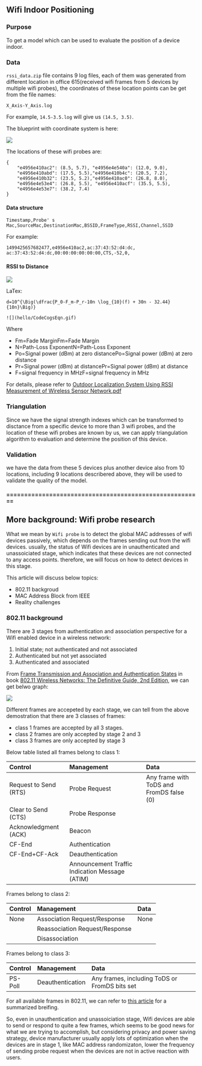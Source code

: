 ## Wifi Indoor Positioning

### Purpose

To get a model which can be used to evaluate the position of a device indoor.

### Data

`rssi_data.zip` file contains 9 log files, each of them was generated from different location in office 615(received wifi frames from 5 devices by multiple wifi probes), the coordinates of these location points can be get from the file names:

	X_Axis-Y_Axis.log

For example, `14.5-3.5.log` will give us `(14.5, 3.5)`.

The blueprint with coordinate system is here:

![](615Demo.jpeg)

The locations of these wifi probes are:

	{
		"e4956e410ac2": (8.5, 5.7), "e4956e4e540a": (12.0, 9.0), 
		"e4956e410abd": (17.5, 5.5),"e4956e410b4c": (20.5, 7.2), 
		"e4956e410b32": (23.5, 5.2),"e4956e410ac0": (26.8, 8.0), 
		"e4956e4e53e4": (26.8, 5.5), "e4956e410acf": (35.5, 5.5), 
		"e4956e4e53e7": (38.2, 7.4)
	}

#### Data structure

	Timestamp,Probe' s Mac,SourceMac,DestinationMac,BSSID,FrameType,RSSI,Channel,SSID

For example:

	1499425657682477,e4956e410ac2,ac:37:43:52:d4:dc,
	ac:37:43:52:d4:dc,00:00:00:00:00:00,CTS,-52,0,

#### RSSI to Distance

![](rssitodis.jpeg)

LaTex:

	d=10^{\Big(\dfrac{P_0-F_m-P_r-10n \log_{10}(f) + 30n - 32.44}{10n}\Big)}
	
	![](hello/CodeCogsEqn.gif)

Where

- Fm=Fade MarginFm=Fade Margin
- N=Path-Loss ExponentN=Path-Loss Exponent
- Po=Signal power (dBm) at zero distancePo=Signal power (dBm) at zero distance
- Pr=Signal power (dBm) at distancePr=Signal power (dBm) at distance
- F=signal frequency in MHzF=signal frequency in MHz

For details, please refer to [Outdoor Localization System Using RSSI Measurement of Wireless Sensor Network.pdf](https://github.com/chawlamit/WSN_Localization_Mapping/blob/master/docs/A0359112112.pdf)

### Triangulation

Since we have the signal strength indexes which can be transformed to disctance from a specific device to more than 3 wifi probes, and the location of these wifi probes are known by us, we can apply triangulation algorithm to evaluation and determine the position of this device.

### Validation

we have the data from these 5 devices plus another device also from 10 locations, including 9 locations describered above, they will be used to validate the quality of the model.

#### =======================================================

## More background: Wifi probe research

What we mean by `Wifi probe` is to detect the global MAC addresses of wifi devices passively, which depends on the frames sending out from the wifi devices. usually, the status of Wifi devices are in unauthenticated and unassoiciated stage, which indicates that these devices are not connected to any access points. therefore, we will focus on how to detect devices in this stage.

This article will discuss below topics:

- 802.11 backgroud
- MAC Address Block from IEEE
- Reality challenges

### 802.11 background

There are 3 stages from authentication and association perspective for a Wifi enabled device in a wireless network:

1. Initial state; not authenticated and not associated
2. Authenticated but not yet associated
3. Authenticated and associated

From [Frame Transmission and Association and Authentication States](https://www.safaribooksonline.com/library/view/80211-wireless-networks/0596100523/ch04.html#wireless802dot112-CHP-4-SECT-4) in book [802.11 Wireless Networks: The Definitive Guide, 2nd Edition](https://www.safaribooksonline.com/library/view/80211-wireless-networks/0596100523/), we can get belwo graph:

![](wifistages.png)

Different frames are accepeted by each stage, we can tell from the above demostration that there are 3 classes of frames:

- class 1 frames are accepted by all 3 stages.
- class 2 frames are only accepted by stage 2 and 3
- class 3 frames are only accepted by stage 3

Below table listed all frames belong to class 1:

|Control                |Management                      | Data                                   | 
|:----------------------|:-------------------------------|:---------------------------------------|
|Request to Send (RTS)  |Probe Request                   |Any frame with ToDS and FromDS false (0)|
|Clear to Send (CTS)    |Probe Response                  |                                        |
|Acknowledgment (ACK)   |Beacon                          |                                        |
|CF-End                 |Authentication                  |                                        |
|CF-End+CF-Ack          |Deauthentication                |                                        |
|                       |Announcement Traffic Indication Message (ATIM)  |                        |

Frames belong to class 2:

|Control                |Management                      | Data                                   | 
|:----------------------|:-------------------------------|:---------------------------------------|
|None                   |Association Request/Response    |None                                    |
|                       |Reassociation Request/Response  |                                        |
|                       |Disassociation                  |                                        |

Frames belong to class 3:

|Control                |Management                      | Data                                   | 
|:----------------------|:-------------------------------|:---------------------------------------|
|PS-Poll                |Deauthentication    |Any frames, including ToDS or FromDS bits set       |

For all available frames in 802.11, we can refer to [this article](https://supportforums.cisco.com/document/52391/80211-frames-starter-guide-learn-wireless-sniffer-traces) for a summarized breifing.

So, even in unauthentication and unassoiciation stage, Wifi devices are able to send or respond to quite a few frames, which seems to be good news for what we are trying to accomplish, but considering privacy and power saving strategy, device manufacturer usually apply lots of optimization when the devices are in stage 1, like MAC address randomizaton, lower the frequency of sending probe request when the devices are not in active reaction with users.
